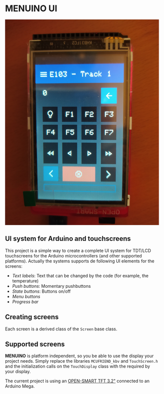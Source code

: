 # MENUINO UI

![Sample screen](https://github.com/gllortc/menuino/blob/master/docs/1618504383401.jpg)

## UI system for Arduino and touchscreens

This project is a simple way to create a complete UI system for TDT/LCD touchscreens for the Arduino microcontrollers (and other supported platforms). Actually the systems supports de following UI elements for the screens:

* *Text labels*: Text that can be changed by the code (for example, the temperature)
* *Push buttons*: Momentary pushbuttons
* *State buttons*: Buttons on/off
* *Menu buttons*
* *Progress bar*

## Creating screens

Each screen is a derived class of the `Screen` base class.

## Supported screens

**MENUINO** is platform independent, so you be able to use the display your project needs. Simply replace the libraries `MCUFRIEND_kbv` and `TouchScreen.h` and the initialization calls on the `TouchDisplay` class with the required by your display.

The current project is using an [OPEN-SMART TFT 3.2"](https://es.aliexpress.com/item/32755473754.html?spm=a219c.12010612.8148356.15.5a527fe3p5FXE7) connected to an Arduino Mega.
